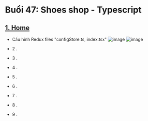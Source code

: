 # Buổi 47: Shoes shop - Typescript
## [1. Home]()
+ Cấu hình Redux files "configStore.ts, index.tsx"      ![image](https://github.com/ductandev/ShoeShop_Typescript/assets/42485856/42f55264-7105-46cb-b5f4-8598d910aa63) ![image](https://github.com/ductandev/ShoeShop_Typescript/assets/42485856/fdeb5c2d-5fe2-48f9-a5b3-8b55061d702c)

+ 2 .
+ 3 .
+ 4 .
+ 5 .
+ 6 .
+ 7 .
+ 8 .
+ 9 .
